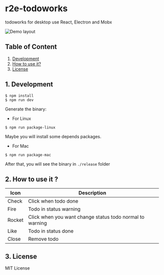 # r2e-todoworks

todoworks for desktop use React, Electron and Mobx

![Demo layout](https://github.com/tuantvk/r2e-todoworks/blob/master/resource/todos.png)

## Table of Content

1. [Development](#1-development)
2. [How to use it?](#2-how-to-use-it)
3. [License](#3-license)

## 1. Development
```
$ npm install
$ npm run dev
```

Generate the binary:
* For Linux
```
$ npm run package-linux
```
Maybe you will install some depends packages.
* For Mac
```
$ npm run package-mac
```
After that, you will see the binary in `./release` folder

## 2. How to use it ?

| Icon  | Description |
| ------------- | ------------- |
| Check | Click when todo done  |
| Fire | Todo in status warning |
| Rocket | Click when you want change status todo normal to warning |
| Like | Todo in status done |
| Close | Remove todo |

## 3. License

MIT License
